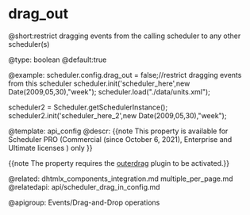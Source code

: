 drag_out
=============
@short:restrict dragging events from the calling scheduler to any other scheduler(s)
	

@type: boolean
@default:true

@example:
scheduler.config.drag_out = false;//restrict dragging events from this scheduler 
scheduler.init('scheduler_here',new Date(2009,05,30),"week");
scheduler.load("./data/units.xml");
 
scheduler2 = Scheduler.getSchedulerInstance();
scheduler2.init('scheduler_here_2',new Date(2009,05,30),"week");

@template:	api_config
@descr:
{{note
This property is available for Scheduler PRO (Commercial (since October 6, 2021), Enterprise and Ultimate licenses ) only
}}

{{note The property requires the [outerdrag](extensions_list.md#outerdrag) plugin to be activated.}}

@related:
	dhtmlx_components_integration.md
    multiple_per_page.md
@relatedapi:
	api/scheduler_drag_in_config.md

@apigroup: Events/Drag-and-Drop operations
	